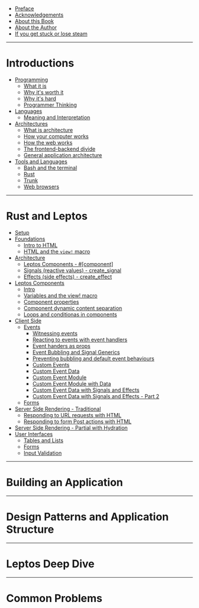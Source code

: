 - [Preface]()
- [Acknowledgements]()
- [About this Book]()
- [About the Author]()
- [If you get stuck or lose steam]()

------------

# Introductions
- [Programming]()
	- [What it is]()
	- [Why it's worth it]()
	- [Why it's hard]()
	- [Programmer Thinking]()
- [Languages]()
	- [Meaning and Interpretation]()
- [Architectures]()
	- [What is architecture]()
	- [How your computer works]()
	- [How the web works]()
	- [The frontend-backend divide]()
	- [General application architecture]()
- [Tools and Languages]()
	- [Bash and the terminal]()
	- [Rust]()
	- [Trunk]()
	- [Web browsers]()

------------

# Rust and Leptos
- [Setup](./setup_intro.md)
- [Foundations]()
	- [Intro to HTML](./html_intro.md)
	- [HTML and the `view!` macro](./view_macro_html.md)
- [Architecture]()
	- [Leptos Components - #[component]]()
	- [Signals (reactive values) - create_signal]()
	- [Effects (side effects) - create_effect]()
- [Leptos Components]()
	- [Intro](./leptos_component_intro.md)
	- [Variables and the view! macro](./view_macro_variables.md)
	- [Component properties](./leptos_component_properties.md)
	- [Component dynamic content separation](./leptos_component_dynamic_content_separation.md)
	- [Loops and conditionas in components]()
- [Client Side]()
	- [Events]()
		- [Witnessing events](leptos_component_logging_events.md)
		- [Reacting to events with event handlers](leptos_component_update_from_event.md)
		- [Event handers as props](./event_handlers_as_props.md)
		- [Event Bubbling and Signal Generics](event_bubbling_and_signal_generics.md)
		- [Preventing bubbling and default event behaviours ]()
		- [Custom Events](./custom_events.md)
		- [Custom Event Data](./custom_event_data.md)
		- [Custom Event Module](./custom_event_module.md)
		- [Custom Event Module with Data](./custom_event_module_with_data.md)
		- [Custom Event Data with Signals and Effects](./custom_event_data_with_signals_and_effects.md)
		- [Custom Event Data with Signals and Effects - Part 2](./custom_event_data_with_signals_and_effects_part2.md)
	- [Forms](./forms.md)
- [Server Side Rendering - Traditional]()
	- [Responding to URL requests with HTML]()
	- [Responding to form Post actions with HTML]()
- [Server Side Rendering - Partial with Hydration]()
- [User Interfaces]()
	- [Tables and Lists]()
	- [Forms]()
	- [Input Validation]()

------------

# Building an Application

------------

# Design Patterns and Application Structure

------------

# Leptos Deep Dive

------------

# Common Problems


